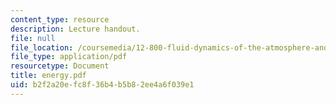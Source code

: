 ```yaml
---
content_type: resource
description: Lecture handout.
file: null
file_location: /coursemedia/12-800-fluid-dynamics-of-the-atmosphere-and-ocean-fall-2004/b2f2a20efc8f36b4b5b82ee4a6f039e1_energy.pdf
file_type: application/pdf
resourcetype: Document
title: energy.pdf
uid: b2f2a20e-fc8f-36b4-b5b8-2ee4a6f039e1
---
```

